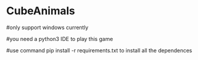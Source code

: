# CubeAnimals

#only support windows currently

#you need a python3 IDE to play this game

#use command pip install -r requirements.txt to install all the dependences
